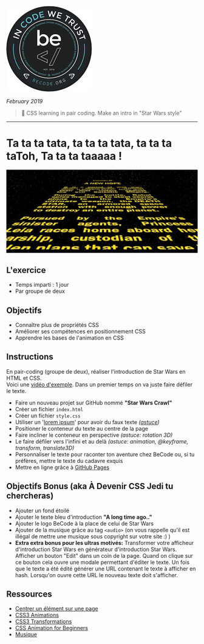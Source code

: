![Becode logo](https://raw.githubusercontent.com/Raigyo/react-character-manager/master/img/becode-logo.png)

*February 2019*

> 🔨  CSS learning in pair coding. Make an intro in "Star Wars style" 

* * *


# Ta ta ta tata, ta ta ta tata, ta ta ta taToh, Ta ta ta taaaaa !

![Générique de star wars](star-wars.jpg)

## L'exercice
- Temps imparti : 1 jour
- Par groupe de deux

## Objectifs

- Connaître plus de propriétés CSS
- Améliorer ses compétences en positionnement CSS
- Apprendre les bases de l'animation en CSS

## Instructions

En pair-coding (groupe de deux), réaliser l'introduction de Star Wars en HTML et CSS.  
Voici une [vidéo d'exemple](https://www.youtube.com/watch?v=C587lNBQXAw).
Dans un premier temps on va juste faire défiler le texte.

- Faire un nouveau projet sur GitHub nommé **"Star Wars Crawl"**
- Créer un fichier `index.html`
- Créer un fichier `style.css`
- Utiliser un '[lorem ipsum](http://fr.lipsum.com/)' pour avoir du faux texte *([astuce](http://www.macdrifter.com/2012/09/lorem-ipsum-shortcut-in-sublime-text.html))*
- Positioner le conteneur du texte au centre de la page
- Faire incliner le conteneur en perspective *(astuce: rotation 3D)*
- Le faire défiler vers l'infini et au delà *(astuce: animation, @keyframe, transform, translate3D)*
- Personnaliser le texte pour raconter ton aventure chez BeCode ou, si tu préfères, mettre le texte du cadavre exquis
- Mettre en ligne grâce à [GitHub Pages](https://help.github.com/articles/configuring-a-publishing-source-for-github-pages/)

## Objectifs Bonus (aka À Devenir CSS Jedi tu chercheras)

- Ajouter un fond étoilé
- Ajouter le texte bleu d'introduction **"A long time ago.."**
- Ajouter le logo BeCode à la place de celui de Star Wars
- Ajouter de la musique grâce au tag `<audio>` (on vous rappelle qu'il est illégal de mettre une musique sous copyright sur votre site :) )
- **Extra extra bonus pour les ultras motivés:** Transformer votre afficheur d'introduction Star Wars en générateur d'introduction Star Wars. Afficher un bouton "Edit" dans un coin de la page. Quand on clique sur ce bouton cela ouvre une modale permettant d'éditer le texte. Un fois que le texte a été édité générer une URL contenant le texte à afficher en hash. Lorsqu'on ouvre cette URL le nouveau texte doit s'afficher.

## Ressources

- [Centrer un élément sur une page](https://www.w3schools.com/css/css_align.asp)
- [CSS3 Animations](https://www.w3schools.com/css/css3_animations.asp)
- [CSS3 Transformations](https://www.w3schools.com/css/css3_3dtransforms.asp)
- [CSS Animation for Beginners](https://robots.thoughtbot.com/css-animation-for-beginners)
- [Musique](https://www.w3schools.com/tags/tag_audio.asp)
